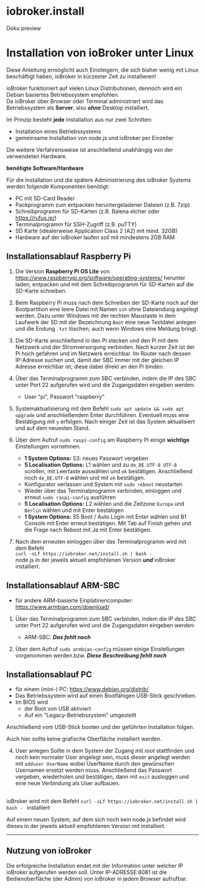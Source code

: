# iobroker.install
Doku preview



# Installation von ioBroker unter Linux

Diese Anleitung ermöglicht auch Einsteigern, die sich bisher wenig mit Linux beschäftigt haben, ioBroker in kürzester Zeit zu installieren!

ioBroker funktioniert auf vielen Linux Distributionen, dennoch wird  ein Debian basiertes Betriebssystem empfohlen.  
Da ioBroker über Browser oder Terminal administriert wird das Betriebssystem als **Server**, also ***ohne*** Desktop installiert.

Im Prinzip besteht **jede** Installation aus nur zwei Schritten:
* Installation eines Betriebssystems
* gemeinsame Installation von node.js und ioBroker per Einzeiler

Die weitere Verfahrensweise ist anschließend unabhängig von der verwendeten Hardware.

**benötigte Software/Hardware**

Für die Installation und die spätere Administrierung des ioBroker Systems werden 
folgende Komponenten benötigt:
* PC mit SD-Card Reader
* Packprogramm zum entpacken heruntergeladener Dateien (z.B. 7zip) 
* Schreibprogramm für SD-Karten (z.B. Balena etcher oder https://rufus.ie/)
* Terminalprogramm für SSH-Zugriff (z.B. puTTY)
* SD Karte (idealerweise Application Class 2 (A2) mit mind. 32GB)
* Hardware auf der ioBroker laufen soll mit mindestens 2GB RAM


## Installationsablauf Raspberry Pi

1. Die Version **Raspberry Pi OS Lite** von https://www.raspberrypi.org/software/operating-systems/ herunter laden, entpacken und mit dem Schreibprogramm für SD-Karten auf die SD-Karte schreiben.

2. Beim Raspberry Pi muss nach dem Schreiben der SD-Karte noch auf der Bootpartition eine leere Datei mit Namen `ssh` ohne Dateiendung angelegt werden. Dazu unter Windows mit der rechten Maustaste in dem Laufwerk der SD mit der Bezeichnung `Boot` eine neue Textdatei anlegen und die Endung `.txt` löschen, auch wenn Windows eine Meldung bringt.

3. Die SD-Karte anschließend in den Pi stecken und den Pi mit dem Netzwerk und der Stromversorgung verbinden.
Nach kurzer Zeit ist der Pi hoch gefahren und im Netzwerk erreichbar. Im Router nach dessen IP-Adresse suchen und, damit der SBC immer mit der gleichen IP Adresse erreichbar ist, diese dabei direkt an den Pi binden.

4. Über das Terminalprogramm zum SBC verbinden, indem die IP des SBC unter Port 22 aufgerufen wird und die Zugangsdaten eingeben werden:

	* User "pi", Passwort "raspberry"

5. Systemaktualisierung mit dem Befehl `sudo apt update && sudo apt upgrade` und anschließendem Enter durchführen. Eventuell muss eine Bestätigung mit `y` erfolgen. Nach einiger Zeit ist das System aktualisiert und auf dem neuesten Stand.

6. Über dem Aufruf `sudo raspi-config` am  Raspberry Pi einige **wichtige** Einstellungen vornehmen.
	* **1 System Options:** S3: neues Passwort vergeben
	* **5 Localisation Options:** L1 wählen und zu `de_DE.UTF-8 UTF-8` scrollen, mit Leertaste auswählen und `ok` bestätigen. Anschließend noch `de_DE.UTF-8` wählen und mit `ok` bestätigen.
	* Konfigurator verlassen und System mit `sudo reboot` neustarten
	* Wieder über das Terminalprogramm verbinden, einloggen und erneut `sudo raspi-config` ausführen
	* **5 Localisation Options:** L2 wählen und die Zeitzone `Europa` und `Berlin` wählen und mit Enter bestätigen
	* **1 System Options:** S5 Boot / Auto Login mit Enter wählen und B1 Console mit Enter erneut bestätigen.
	Mit Tab auf Finish gehen und die Frage nach Reboot mit Ja mit Enter bestätigen.
    
7. Nach dem erneuten einloggen über das Terminalprogramm wird mit dem Befehl  
`curl -sLf https://iobroker.net/install.sh | bash - `  
node.js in der jeweils aktuell empfohlenen Version ***und*** ioBroker installiert.


## Installationsablauf ARM-SBC

* für andere ARM-basierte Einplatinencomputer: https://www.armbian.com/download/
1. Über das Terminalprogramm zum SBC verbinden, indem die IP des SBC unter Port 22 
aufgerufen wird und die Zugangsdaten eingeben werden:

	* ARM-SBC: ***Das fehlt noch***

2. Über dem Aufruf `sudo armbian-config` müssen einige Einstellungen vorgenommen werden.bzw.
    ***Diese Beschreibung fehlt noch***

## Installationsablauf PC
* für einem (mini-) PC: https://www.debian.org/distrib/
* Das Betriebssystem wird auf einen Bootfähigen USB-Stick geschrieben.
* Im BIOS wird
  * der Boot von USB aktiviert 
  * Auf ein "Legacy-Betriebssystem" umgestellt
  
Anschließend vom USB-Stick booten und der geführten Installation folgen.

Auch hier sollte keine grafische Oberfläche installiert werden.


4. User anlegen
Sollte in dem System der Zugang mit *root* stattfinden und noch kein normaler User angelegt sein, muss dieser angelegt werden mit `adduser UserName` wobei UserName durch den gewünschen Usernamen ersetzt werden muss.
Anschließend das Passwort vergeben, wiederholen und bestätigen, dann mit `exit` ausloggen und eine neue Verbindung als User aufbauen.
## 

ioBroker wird mit dem Befehl `curl -sLf https://iobroker.net/install.sh | bash - ` installiert

Auf einem neuen System, auf dem sich noch kein node.js befindet wird dieses in der jeweils aktuell empfohlenen Version mit installiert.

---

## Nutzung von ioBroker
Die erfolgreiche Installation endet mit der Information unter welcher IP ioBroker aufgerufen werden soll. Unter IP-ADRESSE:8081 ist die Bedienoberfläche (der Admin) von ioBroker in jedem Browser aufrufbar.
